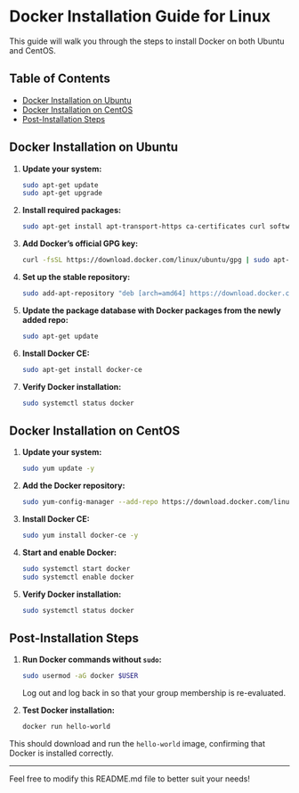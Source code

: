 # Docker Installation Guide for Linux

This guide will walk you through the steps to install Docker on both Ubuntu and CentOS.

## Table of Contents

- [Docker Installation on Ubuntu](#docker-installation-on-ubuntu)
- [Docker Installation on CentOS](#docker-installation-on-centos)
- [Post-Installation Steps](#post-installation-steps)

## Docker Installation on Ubuntu

1. **Update your system:**
    ```bash
    sudo apt-get update
    sudo apt-get upgrade
    ```

2. **Install required packages:**
    ```bash
    sudo apt-get install apt-transport-https ca-certificates curl software-properties-common
    ```

3. **Add Docker’s official GPG key:**
    ```bash
    curl -fsSL https://download.docker.com/linux/ubuntu/gpg | sudo apt-key add -
    ```

4. **Set up the stable repository:**
    ```bash
    sudo add-apt-repository "deb [arch=amd64] https://download.docker.com/linux/ubuntu $(lsb_release -cs) stable"
    ```

5. **Update the package database with Docker packages from the newly added repo:**
    ```bash
    sudo apt-get update
    ```

6. **Install Docker CE:**
    ```bash
    sudo apt-get install docker-ce
    ```

7. **Verify Docker installation:**
    ```bash
    sudo systemctl status docker
    ```

## Docker Installation on CentOS

1. **Update your system:**
    ```bash
    sudo yum update -y
    ```

2. **Add the Docker repository:**
    ```bash
    sudo yum-config-manager --add-repo https://download.docker.com/linux/centos/docker-ce.repo
    ```

3. **Install Docker CE:**
    ```bash
    sudo yum install docker-ce -y
    ```

4. **Start and enable Docker:**
    ```bash
    sudo systemctl start docker
    sudo systemctl enable docker
    ```

5. **Verify Docker installation:**
    ```bash
    sudo systemctl status docker
    ```

## Post-Installation Steps

1. **Run Docker commands without `sudo`:**

    ```bash
    sudo usermod -aG docker $USER
    ```

    Log out and log back in so that your group membership is re-evaluated.

2. **Test Docker installation:**

    ```bash
    docker run hello-world
    ```

This should download and run the `hello-world` image, confirming that Docker is installed correctly.

---

Feel free to modify this README.md file to better suit your needs!
